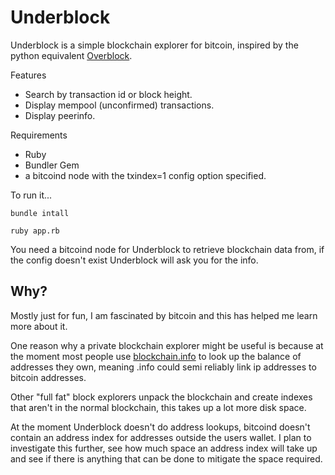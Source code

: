 Underblock
==========

Underblock is a simple blockchain explorer for bitcoin, inspired by the python equivalent [Overblock](https://github.com/realazthat/overblock).

Features
* Search by transaction id or block height.
* Display mempool (unconfirmed) transactions.
* Display peerinfo.

Requirements
* Ruby
* Bundler Gem
* a bitcoind node with the txindex=1 config option specified.

To run it...

  `bundle intall`

  `ruby app.rb`

You need a bitcoind node for Underblock to retrieve blockchain data from, if the config doesn't exist Underblock will ask you for the info.

Why?
----

Mostly just for fun, I am fascinated by bitcoin and this has helped me learn more about it.

One reason why a private blockchain explorer might be useful is because at the moment most people use [blockchain.info](https://blockchain.info) to look up the balance of addresses they own, meaning .info could semi reliably link ip addresses to bitcoin addresses.

Other "full fat" block explorers unpack the blockchain and create indexes that aren't in the normal blockchain, this takes up a lot more disk space. 

At the moment Underblock doesn't do address lookups, bitcoind doesn't contain an address index for addresses outside the users wallet.  I plan to investigate this further, see how much space an address index will take up and see if there is anything that can be done to mitigate the space required.
